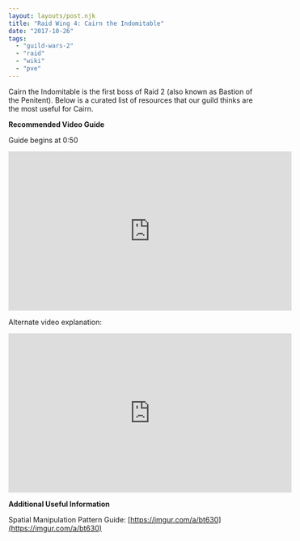 ```yaml
---
layout: layouts/post.njk
title: "Raid Wing 4: Cairn the Indomitable"
date: "2017-10-26"
tags: 
  - "guild-wars-2"
  - "raid"
  - "wiki"
  - "pve"
---
```


Cairn the Indomitable is the first boss of Raid 2 (also known as Bastion of the Penitent). Below is a curated list of resources that our guild thinks are the most useful for Cairn.

**Recommended Video Guide**

Guide begins at 0:50

<iframe width="560" height="315" src="https://www.youtube.com/embed/z3lrizelhMg" title="YouTube video player" frameborder="0" allow="accelerometer; autoplay; clipboard-write; encrypted-media; gyroscope; picture-in-picture" allowfullscreen></iframe>

Alternate video explanation:

<iframe width="560" height="315" src="https://www.youtube.com/embed/SjzG0qEi20o" title="YouTube video player" frameborder="0" allow="accelerometer; autoplay; clipboard-write; encrypted-media; gyroscope; picture-in-picture" allowfullscreen></iframe>

**Additional Useful Information**

Spatial Manipulation Pattern Guide: [https://imgur.com/a/bt630](https://imgur.com/a/bt630)
